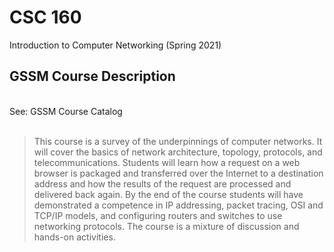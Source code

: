 # CSC 160

Introduction to Computer Networking (Spring 2021)
<br>
## GSSM Course Description
<br>
See: <a link='https://dc.statelibrary.sc.gov/bitstream/handle/10827/36887/GSSM_Course_Catalog_2021-2022.pdf'>GSSM Course Catalog </a>
<br><br>

> This course is a survey of the underpinnings of computer networks. It will cover the basics of network architecture,
topology, protocols, and telecommunications. Students will learn how a request on a web browser is packaged and
transferred over the Internet to a destination address and how the results of the request are processed and
delivered back again. By the end of the course students will have demonstrated a competence in IP addressing,
packet tracing, OSI and TCP/IP models, and configuring routers and switches to use networking protocols. The
course is a mixture of discussion and hands-on activities. 